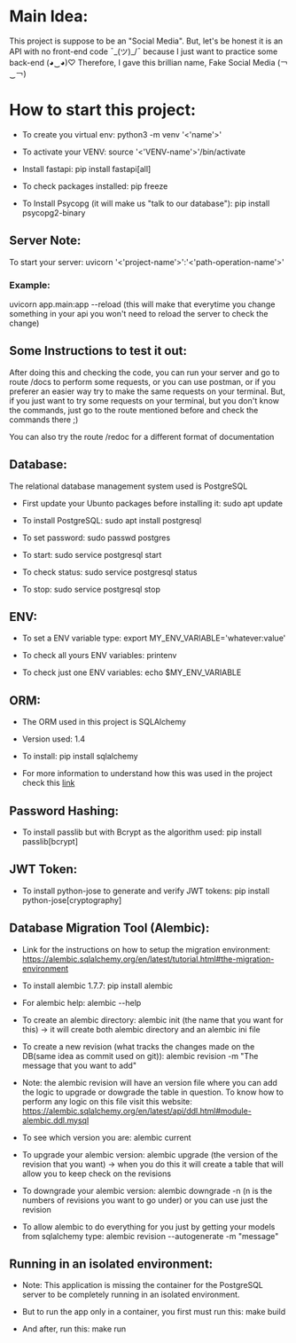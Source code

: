# Main Idea:

This project is suppose to be an "Social Media". But, let's be honest it is an
API with no front-end code ¯\_(ツ)_/¯ because I just want to practice some
back-end (◕‿◕)♡ Therefore, I gave this brillian name, Fake Social Media (￢‿￢)

# How to start this project:

  - To create you virtual env: python3 -m venv '<'name'>'

  - To activate your VENV: source '<'VENV-name'>'/bin/activate

  - Install fastapi: pip install fastapi[all]

  - To check packages installed: pip freeze
  
  - To Install Psycopg (it will make us "talk to our database"): pip install
    psycopg2-binary

## Server Note:

  To start your server: uvicorn '<'project-name'>':'<'path-operation-name'>' 

### Example:

  uvicorn app.main:app --reload (this will make that everytime you change something in your api you won't need to reload the server to check the change)

## Some Instructions to test it out:

  After doing this and checking the code, you can run your server and go to
route /docs to perform some requests, or you can use postman, or if you preferer
an easier way try to make the same requests on your terminal. But, if you just
want to try some requests on your terminal, but you don't know the commands,
just go to the route mentioned before and check the commands there ;)

  You can also try the route /redoc for a different format of documentation

## Database: 

The relational database management system used is PostgreSQL

  - First update your Ubunto packages before installing it: sudo apt update

  - To install PostgreSQL: sudo apt install postgresql

  - To set password: sudo passwd postgres

  - To start: sudo service postgresql start

  - To check status: sudo service postgresql status

  - To stop: sudo service postgresql stop

## ENV:
  
  - To set a ENV variable type: export MY_ENV_VARIABLE='whatever:value'

  - To check all yours ENV variables: printenv

  - To check just one ENV variables: echo $MY_ENV_VARIABLE

## ORM:

  - The ORM used in this project is SQLAlchemy

  - Version used: 1.4

  - To install: pip install sqlalchemy

  - For more information to understand how this was used in the project check
    this [link](https://fastapi.tiangolo.com/advanced/async-sql-databases/?h=sqlalche#import-and-set-up-sqlalchemy)

## Password Hashing:

  - To install passlib but with Bcrypt as the algorithm used: pip install passlib[bcrypt]

## JWT Token:

  - To install python-jose to generate and verify JWT tokens: pip install
    python-jose[cryptography]

## Database Migration Tool (Alembic):

  - Link for the instructions on how to setup the migration environment:
    https://alembic.sqlalchemy.org/en/latest/tutorial.html#the-migration-environment

  - To install alembic 1.7.7: pip install alembic 

  - For alembic help: alembic --help

  - To create an alembic directory: alembic init (the name that you want for this)
    -> it will create both alembic directory and an alembic ini file

  - To create a new revision (what tracks the changes made on the DB(same idea as
    commit used on git)): alembic revision -m "The message that you want to add"

  - Note: the alembic revision will have an version file where you can add the
    logic to upgrade or dowgrade the table in question. To know how to perform any
    logic on this file visit this website:
    https://alembic.sqlalchemy.org/en/latest/api/ddl.html#module-alembic.ddl.mysql 

  - To see which version you are: alembic current

  - To upgrade your alembic version: alembic upgrade (the version of the revision
    that you want) -> when you do this it will create a table that will allow you to
    keep check on the revisions

  - To downgrade your alembic version: alembic downgrade -n (n is the numbers of
    revisions you want to go under) or you can use just the revision

  - To allow alembic to do everything for you just by getting your models from
    sqlalchemy type: alembic revision --autogenerate -m "message"

## Running in an isolated environment:

  - Note: This application is missing the container for the PostgreSQL server to be
    completely running in an isolated environment.

  - But to run the app only in a container, you first must run this: make build

  - And after, run this: make run
